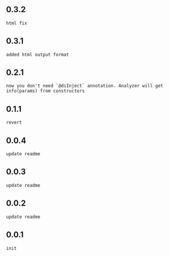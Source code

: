 ## 0.3.2
    html fix
## 0.3.1
    added html output format
## 0.2.1
    now you don't need `@diInject` annotation. Analyzer will get info(params) from constructors
## 0.1.1
    revert
## 0.0.4
    update readme
## 0.0.3
    update readme
## 0.0.2
    update readme
## 0.0.1
    init
